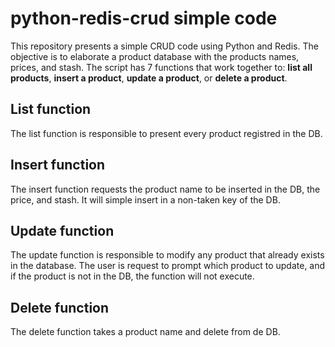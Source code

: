 # python-redis-crud simple code

This repository presents a simple CRUD code using Python and Redis.
The objective is to elaborate a product database with the 
products names, prices, and stash. The script has 7 functions 
that work together to: **list all products**, **insert a product**,
**update a product**, or **delete a product**.

## List function 

The list function is responsible to present every product
registred in the DB.

## Insert function

The insert function requests the product name to be inserted in
the DB, the price, and stash. It will simple insert in a non-taken
key of the DB.

## Update function

The update function is responsible to modify any product that
already exists in the database. The user is request to prompt
which product to update, and if the product is not in the DB,
the function will not execute.

## Delete function

The delete function takes a product name and delete from de DB.
